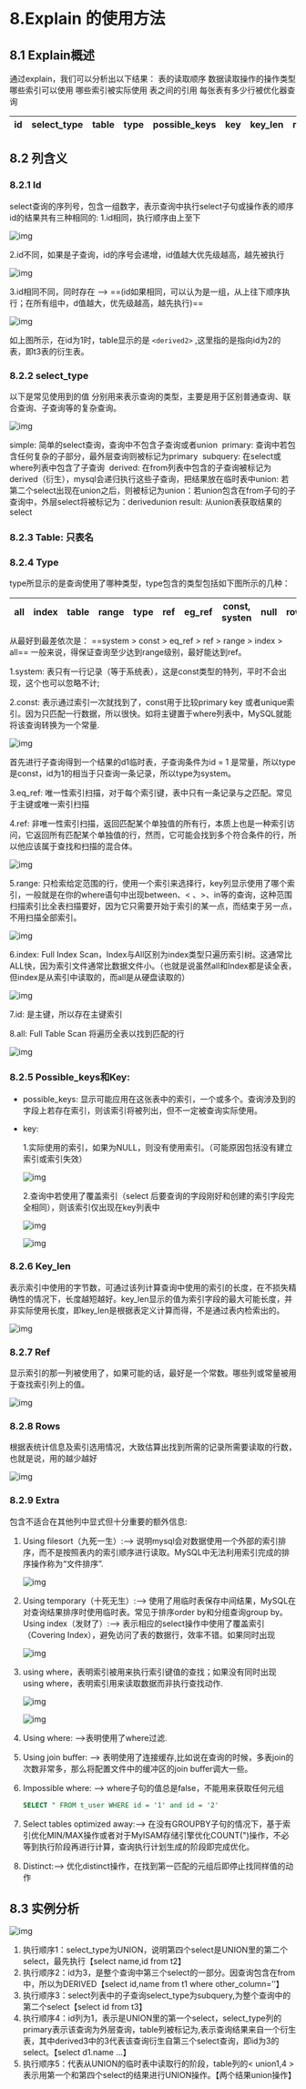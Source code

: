 # 8.Explain 的使用方法

## 8.1 Explain概述 

  通过explain，我们可以分析出以下结果：
                             表的读取顺序
                             数据读取操作的操作类型
                             哪些索引可以使用
                             哪些索引被实际使用
                             表之间的引用
                             每张表有多少行被优化器查询

| id   | select_type | table | type | possible_keys | key  | key_len | ref  | rows | filtered | extra |
| ---- | ----------- | ----- | ---- | ------------- | ---- | ------- | ---- | ---- | -------- | ----- |
## 8.2 列含义

### 8.2.1 Id

select查询的序列号，包含一组数字，表示查询中执行select子句或操作表的顺序
    id的结果共有三种相同的:
    1.id相同，执行顺序由上至下

![img](Image/20180520162837993)

2.id不同，如果是子查询，id的序号会递增，id值越大优先级越高，越先被执行

![img](Image/20180520163258457)

3.id相同不同，同时存在 --> ==(id如果相同，可以认为是一组，从上往下顺序执行；在所有组中，d值越大，优先级越高，越先执行)==

![img](Image/20180520165331951)

如上图所示，在id为1时，table显示的是 `<derived2>` ,这里指的是指向id为2的表，即t3表的衍生表。

### 8.2.2 select_type

以下是常见使用到的值 分别用来表示查询的类型，主要是用于区别普通查询、联合查询、子查询等的复杂查询。

![img](Image/20180520165814984)

  simple: 简单的select查询，查询中不包含子查询或者union
​     primary: 查询中若包含任何复杂的子部分，最外层查询则被标记为primary
​     subquery: 在select或where列表中包含了子查询
​     derived: 在from列表中包含的子查询被标记为derived（衍生），mysql会递归执行这些子查询，把结果放在临时表中
​     union:  若第二个select出现在union之后，则被标记为union：若union包含在from子句的子查询中，外层select将被标记为：derived
​     union result:  从union表获取结果的select

 ### 8.2.3 Table: 只表名

 ### 8.2.4 Type

  type所显示的是查询使用了哪种类型，type包含的类型包括如下图所示的几种：

| all  | index | table | range | type | ref  | eg_ref | const, systen | null | rows | filtered | extra |
| ---- | ----- | ----- | ----- | ---- | ---- | ------ | ------------- | ---- | ---- | -------- | ----- |
从最好到最差依次是：
          ==system > const > eq_ref > ref > range > index > all==
    一般来说，得保证查询至少达到range级别，最好能达到ref。

1.system: 表只有一行记录（等于系统表），这是const类型的特列，平时不会出现，这个也可以忽略不计;

2.const: 表示通过索引一次就找到了，const用于比较primary key 或者unique索引。因为只匹配一行数据，所以很快。如将主键置于where列表中，MySQL就能将该查询转换为一个常量.

![img](Image/2018052018171447)

首先进行子查询得到一个结果的d1临时表，子查询条件为id = 1 是常量，所以type是const，id为1的相当于只查询一条记录，所以type为system。

3.eq_ref: 唯一性索引扫描，对于每个索引键，表中只有一条记录与之匹配。常见于主键或唯一索引扫描

4.ref: 非唯一性索引扫描，返回匹配某个单独值的所有行，本质上也是一种索引访问，它返回所有匹配某个单独值的行，然而，它可能会找到多个符合条件的行，所以他应该属于查找和扫描的混合体。

![img](Image/2018052018313393)

5.range: 只检索给定范围的行，使用一个索引来选择行，key列显示使用了哪个索引，一般就是在你的where语句中出现between、< 、>、in等的查询，这种范围扫描索引比全表扫描要好，因为它只需要开始于索引的某一点，而结束于另一点，不用扫描全部索引。

![img](Image/2018052020065932)

6.index: Full Index Scan，Index与All区别为index类型只遍历索引树。这通常比ALL快，因为索引文件通常比数据文件小。（也就是说虽然all和Index都是读全表，但index是从索引中读取的，而all是从硬盘读取的）

![img](Image/20180520201112959)

7.id: 是主键，所以存在主键索引

8.all: Full Table Scan 将遍历全表以找到匹配的行

![img](Image/20180520201432801)

### 8.2.5 Possible_keys和Key:

* possible_keys: 显示可能应用在这张表中的索引，一个或多个。查询涉及到的字段上若存在索引，则该索引将被列出，但不一定被查询实际使用。

* key:  

  1.实际使用的索引，如果为NULL，则没有使用索引。（可能原因包括没有建立索引或索引失效）

  ![img](Image/20180520203225319)

  2.查询中若使用了覆盖索引（select 后要查询的字段刚好和创建的索引字段完全相同），则该索引仅出现在key列表中

  ![img](Image/20180520203824108)

  ![img](Image/2018052020384550)

 ### 8.2.6 Key_len

表示索引中使用的字节数，可通过该列计算查询中使用的索引的长度，在不损失精确性的情况下，长度越短越好。key_len显示的值为索引字段的最大可能长度，并非实际使用长度，即key_len是根据表定义计算而得，不是通过表内检索出的。

![img](Image/20180520205651544)

### 8.2.7 Ref

显示索引的那一列被使用了，如果可能的话，最好是一个常数。哪些列或常量被用于查找索引列上的值。

![img](Image/2018052021043864)

### 8.2.8 Rows
根据表统计信息及索引选用情况，大致估算出找到所需的记录所需要读取的行数，也就是说，用的越少越好

![img](Image/20180520211204940)

### 8.2.9 Extra

包含不适合在其他列中显式但十分重要的额外信息:

1. Using filesort（九死一生）:--> 说明mysql会对数据使用一个外部的索引排序，而不是按照表内的索引顺序进行读取。MySQL中无法利用索引完成的排序操作称为“文件排序”.

   ![img](Image/20180521084629122)

2. Using temporary（十死无生）:--> 使用了用临时表保存中间结果，MySQL在对查询结果排序时使用临时表。常见于排序order by和分组查询group by。Using index（发财了）:--> 表示相应的select操作中使用了覆盖索引（Covering Index），避免访问了表的数据行，效率不错。如果同时出现

   ![img](Image/20180521085719252)

3. using where，表明索引被用来执行索引键值的查找；如果没有同时出现using where，表明索引用来读取数据而非执行查找动作.

   ![img](Image/20180521090409458)

   ![img](Image/20180521090712785)

4. Using where: -->表明使用了where过滤.

5. Using join buffer: --> 表明使用了连接缓存,比如说在查询的时候，多表join的次数非常多，那么将配置文件中的缓冲区的join buffer调大一些。

6. Impossible where: --> where子句的值总是false，不能用来获取任何元组  

   ```sql
   SELECT " FROM t_user WHERE id = '1' and id = '2'
   ```

7. Select tables optimized away:--> 在没有GROUPBY子句的情况下，基于索引优化MIN/MAX操作或者对于MyISAM存储引擎优化COUNT(")操作，不必等到执行阶段再进行计算，查询执行计划生成的阶段即完成优化。

8. Distinct:--> 优化distinct操作，在找到第一匹配的元组后即停止找同样值的动作

## 8.3 实例分析

![img](Image/20180521091813929)

1. 执行顺序1：select_type为UNION，说明第四个select是UNION里的第二个select，最先执行【select name,id from t2】
2. 执行顺序2：id为3，是整个查询中第三个select的一部分。因查询包含在from中，所以为DERIVED【select id,name from t1 where other_column=’’】
3. 执行顺序3：select列表中的子查询select_type为subquery,为整个查询中的第二个select【select id from t3】
4. 执行顺序4：id列为1，表示是UNION里的第一个select，select_type列的primary表示该查询为外层查询，table列被标记为<derived3>,表示查询结果来自一个衍生表，其中derived3中的3代表该查询衍生自第三个select查询，即id为3的select。【select d1.name …】
5. 执行顺序5：代表从UNION的临时表中读取行的阶段，table列的< union1,4 >表示用第一个和第四个select的结果进行UNION操作。【两个结果union操作】		

